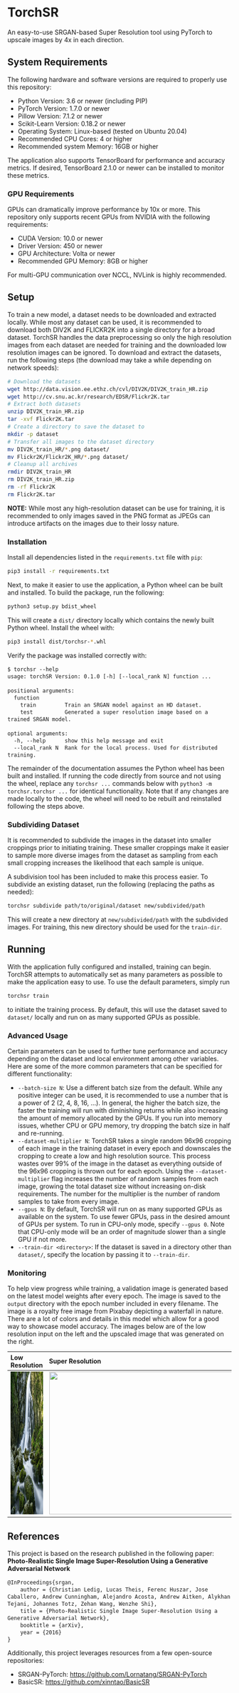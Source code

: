 # TorchSR
An easy-to-use SRGAN-based Super Resolution tool using PyTorch to upscale
images by 4x in each direction.

## System Requirements
The following hardware and software versions are required to properly use this
repository:

* Python Version: 3.6 or newer (including PIP)
* PyTorch Version: 1.7.0 or newer
* Pillow Version: 7.1.2 or newer
* Scikit-Learn Version: 0.18.2 or newer
* Operating System: Linux-based (tested on Ubuntu 20.04)
* Recommended CPU Cores: 4 or higher
* Recommended system Memory: 16GB or higher

The application also supports TensorBoard for performance and accuracy metrics.
If desired, TensorBoard 2.1.0 or newer can be installed to monitor these
metrics.

### GPU Requirements
GPUs can dramatically improve performance by 10x or more. This repository only
supports recent GPUs from NVIDIA with the following requirements:

* CUDA Version: 10.0 or newer
* Driver Version: 450 or newer
* GPU Architecture: Volta or newer
* Recommended GPU Memory: 8GB or higher

For multi-GPU communication over NCCL, NVLink is highly recommended.

## Setup
To train a new model, a dataset needs to be downloaded and extracted locally.
While most any dataset can be used, it is recommended to download both DIV2K
and FLICKR2K into a single directory for a broad dataset. TorchSR handles the
data preprocessing so only the high resolution images from each dataset are
needed for training and the downloaded low resolution images can be ignored. To
download and extract the datasets, run the following steps (the download may
take a while depending on network speeds):

```bash
# Download the datasets
wget http://data.vision.ee.ethz.ch/cvl/DIV2K/DIV2K_train_HR.zip
wget http://cv.snu.ac.kr/research/EDSR/Flickr2K.tar
# Extract both datasets
unzip DIV2K_train_HR.zip
tar -xvf Flickr2K.tar
# Create a directory to save the dataset to
mkdir -p dataset
# Transfer all images to the dataset directory
mv DIV2K_train_HR/*.png dataset/
mv Flickr2K/Flickr2K_HR/*.png dataset/
# Cleanup all archives
rmdir DIV2K_train_HR
rm DIV2K_train_HR.zip
rm -rf Flickr2K
rm Flickr2K.tar
```

**NOTE:** While most any high-resolution dataset can be use for training, it
is recommended to only images saved in the PNG format as JPEGs can introduce
artifacts on the images due to their lossy nature.

### Installation
Install all dependencies listed in the `requirements.txt` file with `pip`:

```bash
pip3 install -r requirements.txt
```

Next, to make it easier to use the application, a Python wheel can be built and
installed. To build the package, run the following:

```bash
python3 setup.py bdist_wheel
```

This will create a `dist/` directory locally which contains the newly built
Python wheel. Install the wheel with:

```bash
pip3 install dist/torchsr-*.whl
```

Verify the package was installed correctly with:

```
$ torchsr --help
usage: torchSR Version: 0.1.0 [-h] [--local_rank N] function ...

positional arguments:
  function
    train         Train an SRGAN model against an HD dataset.
    test          Generated a super resolution image based on a trained SRGAN model.

optional arguments:
  -h, --help      show this help message and exit
  --local_rank N  Rank for the local process. Used for distributed training.
```

The remainder of the documentation assumes the Python wheel has been built and
installed. If running the code directly from source and not using the wheel,
replace any `torchsr ...` commands below with `python3 -m torchsr.torchsr ...`
for identical functionality. Note that if any changes are made locally to the
code, the wheel will need to be rebuilt and reinstalled following the steps
above.

### Subdividing Dataset
It is recommended to subdivide the images in the dataset into smaller croppings
prior to initiating training. These smaller croppings make it easier to sample
more diverse images from the dataset as sampling from each small cropping
increases the likelihood that each sample is unique.

A subdivision tool has been included to make this process easier. To subdivide
an existing dataset, run the following (replacing the paths as needed):

```bash
torchsr subdivide path/to/original/dataset new/subdivided/path
```

This will create a new directory at `new/subdivided/path` with the subdivided
images. For training, this new directory should be used for the `train-dir`.

## Running
With the application fully configured and installed, training can begin. TorchSR
attempts to automatically set as many parameters as possible to make the
application easy to use. To use the default parameters, simply run

```bash
torchsr train
```

to initiate the training process. By default, this will use the dataset saved to
`dataset/` locally and run on as many supported GPUs as possible.

### Advanced Usage
Certain parameters can be used to further tune performance and accuracy
depending on the dataset and local environment among other variables. Here are
some of the more common parameters that can be specified for different
functionality:

* `--batch-size N`: Use a different batch size from the default. While any
positive integer can be used, it is recommended to use a number that is a power
of 2 (2, 4, 8, 16, ...). In general, the higher the batch size, the faster the
training will run with diminishing returns while also increasing the amount of
memory allocated by the GPUs. If you run into memory issues, whether CPU or GPU
memory, try dropping the batch size in half and re-running.
* `--dataset-multiplier N`: TorchSR takes a single random 96x96 cropping of each
image in the training dataset in every epoch and downscales the cropping to
create a low and high resolution source. This process wastes over 99% of the
image in the dataset as everything outside of the 96x96 cropping is thrown out
for each epoch. Using the `--dataset-multiplier` flag increases the number of
random samples from each image, growing the total dataset size without
increasing on-disk requirements. The number for the multiplier is the number of
random samples to take from every image.
* `--gpus N`: By default, TorchSR will run on as many supported GPUs as
available on the system. To use fewer GPUs, pass in the desired amount of GPUs
per system. To run in CPU-only mode, specify `--gpus 0`. Note that CPU-only mode
will be an order of magnitude slower than a single GPU if not more.
* `--train-dir <directory>`: If the dataset is saved in a directory other than
`dataset/`, specify the location by passing it to `--train-dir`.

### Monitoring
To help view progress while training, a validation image is generated based on
the latest model weights after every epoch. The image is saved to the `output`
directory with the epoch number included in every filename. The image is a
royalty free image from Pixabay depicting a waterfall in nature. There are a lot
of colors and details in this model which allow for a good way to showcase model
accuracy. The images below are of the low resolution input on the left and the
upscaled image that was generated on the right.

| Low Resolution                                                    | Super Resolution                                        |
|:------------------------------------------------------------------|:-------------------------------------------------|
| <img src="media/waterfalls-low-res.png" width="480" height="320"> | <img src="media/waterfalls-super-res.png" width="480" height="320"> |

## References
This project is based on the research published in the following paper:
**Photo-Realistic Single Image Super-Resolution Using a Generative Adversarial Network**

```
@InProceedings{srgan,
    author = {Christian Ledig, Lucas Theis, Ferenc Huszar, Jose Caballero, Andrew Cunningham, Alejandro Acosta, Andrew Aitken, Alykhan Tejani, Johannes Totz, Zehan Wang, Wenzhe Shi},
    title = {Photo-Realistic Single Image Super-Resolution Using a Generative Adversarial Network},
    booktitle = {arXiv},
    year = {2016}
}
```

Additionally, this project leverages resources from a few open-source
repositories:

* SRGAN-PyTorch: https://github.com/Lornatang/SRGAN-PyTorch
* BasicSR: https://github.com/xinntao/BasicSR
